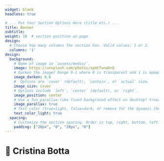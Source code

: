 ```yaml
---
widget: blank
headless: true

# ... Put Your Section Options Here (title etc.) ...
title: Banner
subtitle:
weight: 10  # section position on page
design:
  # Choose how many columns the section has. Valid values: 1 or 2.
  columns: '1'
design:
  background:
    # Name of image in `assets/media/`.
    image: https://unsplash.com/photos/vpHCfunwDrQ
    # Darken the image? Range 0-1 where 0 is transparent and 1 is opaque.
    image_darken: 0.6
    #  Options are `cover` (default), `contain`, or `actual` size.
    image_size: cover
    # Options include `left`, `center` (default), or `right`.
    image_position: center
    # Use a fun parallax-like fixed background effect on desktop? true/false
    image_parallax: true
    # Text color (true=light, false=dark, or remove for the dynamic theme color).
    text_color_light: true   
  spacing:
    # Customize the section spacing. Order is top, right, bottom, left.
    padding: ["20px", "0", "20px", "0"]
---
```


# :leaves: Cristina Botta
